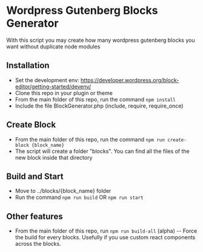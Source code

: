 # Wordpress Gutenberg Blocks Generator
With this script you may create how many wordpress gutenberg blocks you want without duplicate node modules

## Installation
- Set the development env: https://developer.wordpress.org/block-editor/getting-started/devenv/
- Clone this repo in your plugin or theme
- From the main folder of this repo, run the command `npm install`
- Include the file BlockGenerator.php (include, require, require_once)

## Create Block
- From the main folder of this repo, run the command `npm run create-block {block_name}`
- The script will create a folder "blocks". You can find all the files of the new block inside that directory

## Build and Start
- Move to ../blocks/{block_name} folder
- Run the command `npm run build` OR `npm run start`

## Other features
- From the main folder of this repo, run `npm run build-all` (alpha)
-- Force the build for every blocks. Usefully if you use custom react components across the blocks.

